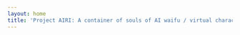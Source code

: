 ```yaml
---
layout: home
title: 'Project AIRI: A container of souls of AI waifu / virtual characters to bring them into our worlds.'
---
```

